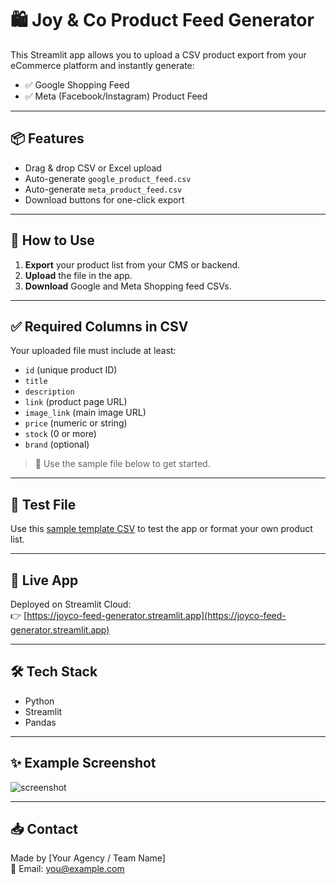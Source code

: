 # 🛍️ Joy & Co Product Feed Generator

This Streamlit app allows you to upload a CSV product export from your eCommerce platform and instantly generate:

- ✅ Google Shopping Feed
- ✅ Meta (Facebook/Instagram) Product Feed

---

## 📦 Features

- Drag & drop CSV or Excel upload
- Auto-generate `google_product_feed.csv`
- Auto-generate `meta_product_feed.csv`
- Download buttons for one-click export

---

## 📁 How to Use

1. **Export** your product list from your CMS or backend.
2. **Upload** the file in the app.
3. **Download** Google and Meta Shopping feed CSVs.

---

## ✅ Required Columns in CSV

Your uploaded file must include at least:

- `id` (unique product ID)
- `title`
- `description`
- `link` (product page URL)
- `image_link` (main image URL)
- `price` (numeric or string)
- `stock` (0 or more)
- `brand` (optional)

> 📄 Use the sample file below to get started.

---

## 🧪 Test File

Use this [sample template CSV](sample_product_upload_template.csv) to test the app or format your own product list.

---

## 🚀 Live App

Deployed on Streamlit Cloud:  
👉 [https://joyco-feed-generator.streamlit.app](https://joyco-feed-generator.streamlit.app)

---

## 🛠 Tech Stack

- Python
- Streamlit
- Pandas

---

## ✨ Example Screenshot

![screenshot](https://via.placeholder.com/900x500?text=Product+Feed+Generator+App)

---

## 📥 Contact

Made by [Your Agency / Team Name]  
📧 Email: you@example.com
